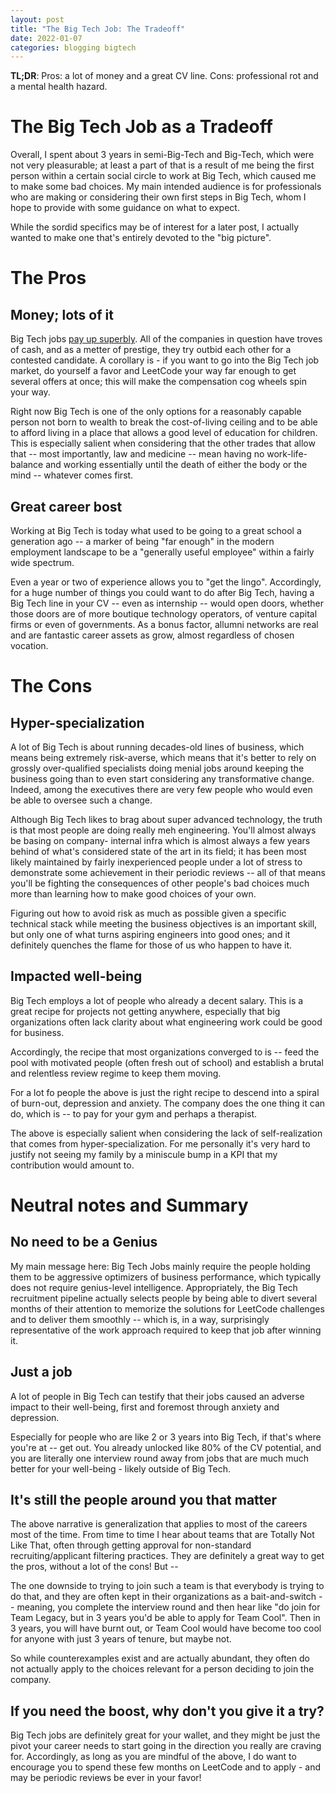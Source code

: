 ```yaml
---
layout: post
title: "The Big Tech Job: The Tradeoff"
date: 2022-01-07
categories: blogging bigtech
---
```


**TL;DR**: Pros: a lot of money and a great CV line. Cons: professional rot and a mental health hazard.

# The Big Tech Job as a Tradeoff

Overall, I spent about 3 years in semi-Big-Tech and Big-Tech, which were not very pleasurable; at least a part of that is a result of me being 
the first person within a certain social circle to work at Big Tech, which caused me to make some bad choices. 
My main intended audience is for professionals who are making or considering their own first steps in Big Tech, whom I hope to provide with
some guidance on what to expect.

While the sordid specifics may be of interest for a later post, I actually wanted to make one that's entirely devoted to the "big picture".


# The Pros
## Money; lots of it
Big Tech jobs [pay up superbly](https://www.levels.fyi/). All of the companies in question have troves of cash, and as a metter of prestige, they try outbid each other for 
a contested candidate. A corollary is - if you want to go into the Big Tech job market, do yourself a favor and LeetCode your way far enough to get several offers at once; this will make the compensation cog wheels spin your way.

Right now Big Tech is one of the only options for a reasonably capable person not born to wealth to break the cost-of-living ceiling and to be able to afford 
living in a place that allows a good level of education for children. This is especially salient when considering that the other trades that allow that -- 
most importantly, law and medicine -- mean having no work-life-balance and working essentially until the death of either the body or the mind -- whatever comes first.

## Great career bost
Working at Big Tech is today what used to be going to a great school a generation ago -- a marker of being "far enough" in the modern employment landscape to be a
"generally useful employee" within a fairly wide spectrum.

Even a year or two of experience allows you to "get the lingo". Accordingly, for a huge number of things you could want to do after Big Tech, having a Big Tech line in your CV -- even as internship -- would open doors, whether those doors are of more boutique technology operators, of venture capital firms or even of governments. As a bonus factor,
allumni networks are real and are fantastic career assets as grow, almost regardless of chosen vocation.

# The Cons
## Hyper-specialization
A lot of Big Tech is about running decades-old lines of business, which means being extremely risk-averse, which means that it's better to rely on 
grossly over-qualified specialists doing menial jobs around keeping the business going than to even start considering any transformative change.
Indeed, among the executives there are very few people who would even be able to oversee such a change.

Although Big Tech likes to brag about super advanced technology, the truth is that most people are doing really meh engineering. You'll almost always be basing on company-
internal infra which is almost always a few years behind of what's considered state of the art in its field; it has been most likely maintained by fairly inexperienced people
under a lot of stress to demonstrate some achievement in their periodic reviews -- all of that means you'll be fighting the consequences of other people's bad choices
much more than learning how to make good choices of your own.

Figuring out how to avoid risk as much as possible given a specific technical stack while meeting the business objectives is an important skill, 
but only one of what turns aspiring engineers into good ones; and it definitely quenches the flame for those of us who happen to have it.

## Impacted well-being
Big Tech employs a lot of people who already a decent salary. This is a great recipe for projects not getting anywhere, especially that big organizations 
often lack clarity about what engineering work could be good for business.

Accordingly, the recipe that most organizations converged to is -- feed the pool with motivated people (often fresh out of school) and establish a 
brutal and relentless review regime to keep them moving.

For a lot fo people the above is just the right recipe to descend into a spiral of burn-out, depression and anxiety. The company does the one thing it can do,
which is -- to pay for your gym and perhaps a therapist.

The above is especially salient when considering the lack of self-realization that comes from hyper-specialization. For me personally it's very hard
to justify not seeing my family by a miniscule bump in a KPI that my contribution would amount to.

# Neutral notes and Summary
## No need to be a Genius
My main message here: Big Tech Jobs mainly require the people holding them to be aggressive optimizers of business performance, which typically does not
require genius-level intelligence. Appropriately, the Big Tech recruitment pipeline actually selects people by being able to divert several months of their
attention to memorize the solutions for LeetCode challenges and to deliver them smoothly -- which is, in a way, surprisingly representative of the work
approach required to keep that job after winning it.

## Just a job
A lot of people in Big Tech can testify that their jobs caused an adverse impact to their well-being, first and foremost through anxiety and depression.

Especially for people who are like 2 or 3 years into Big Tech, if that's where you're at -- get out. You already unlocked like 80% of the CV potential, 
and you are literally one interview round away from jobs that are much much better for your well-being - likely outside of Big Tech.

## It's still the people around you that matter
The above narrative is generalization that applies to most of the careers most of the time. From time to time I hear about teams that are Totally Not
Like That, often through getting approval for non-standard recruiting/applicant filtering practices. They are definitely a great way to get the pros,
without a lot of the cons! But --

The one downside to trying to join such a team is that everybody is trying to do that, and they are often kept in their organizations as a 
bait-and-switch -- meaning, you complete the interview round and then hear like "do join for Team Legacy, but in 3 years you'd be able to 
apply for Team Cool". Then in 3 years, you will have burnt out, or Team Cool would have become too cool for anyone with just 3 years of tenure,
but maybe not.

So while counterexamples exist and are actually abundant, they often do not actually apply to the choices relevant for a person deciding to join the 
company.

## If you need the boost, why don't you give it a try?
Big Tech jobs are definitely great for your wallet, and they might be just the pivot  your career needs to start going in the direction you really are craving 
for. Accordingly, as long as you are mindful of the above, I do want to encourage you to spend these few months on LeetCode and to apply - and may be periodic
reviews be ever in your favor!
